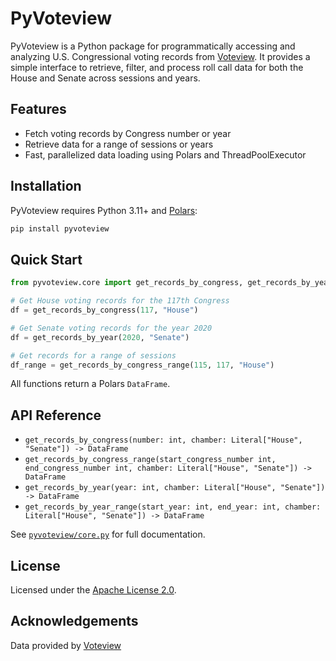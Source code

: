 # PyVoteview

PyVoteview is a Python package for programmatically accessing and analyzing U.S. Congressional voting records from [Voteview](https://voteview.com/). It provides a simple interface to retrieve, filter, and process roll call data for both the House and Senate across sessions and years.

## Features

- Fetch voting records by Congress number or year
- Retrieve data for a range of sessions or years
- Fast, parallelized data loading using Polars and ThreadPoolExecutor


## Installation

PyVoteview requires Python 3.11+ and [Polars](https://pola.rs/):

```sh
pip install pyvoteview
```

## Quick Start

```python
from pyvoteview.core import get_records_by_congress, get_records_by_year

# Get House voting records for the 117th Congress
df = get_records_by_congress(117, "House")

# Get Senate voting records for the year 2020
df = get_records_by_year(2020, "Senate")

# Get records for a range of sessions
df_range = get_records_by_congress_range(115, 117, "House")
```

All functions return a Polars `DataFrame`.

## API Reference

- `get_records_by_congress(number: int, chamber: Literal["House", "Senate"]) -> DataFrame`
- `get_records_by_congress_range(start_congress_number int, end_congress_number int, chamber: Literal["House", "Senate"]) -> DataFrame`
- `get_records_by_year(year: int, chamber: Literal["House", "Senate"]) -> DataFrame`
- `get_records_by_year_range(start_year: int, end_year: int, chamber: Literal["House", "Senate"]) -> DataFrame`

See [`pyvoteview/core.py`](pyvoteview/core.py) for full documentation.

## License

Licensed under the [Apache License 2.0](LICENSE).

## Acknowledgements

Data provided by [Voteview](https://voteview.com/)
